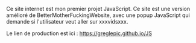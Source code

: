 Ce site internet est mon premier projet JavaScript.
Ce site est une version amélioré de BetterMotherFuckingWebsite, avec une popup
JavaScript qui demande si l'utilisateur veut aller sur xxxvidsxxx.

Le lien de production est ici : https://greglepic.github.io/JS
